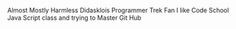 Almost Mostly Harmless
Didasklois
Programmer
Trek Fan
I like Code School Java Script class
and trying to Master Git Hub

